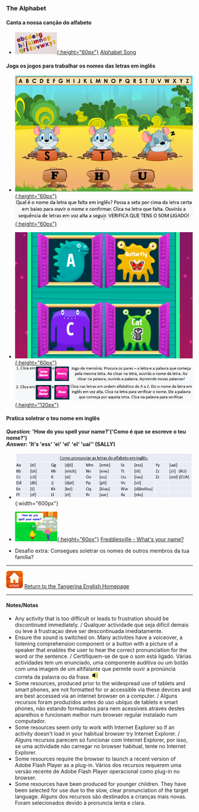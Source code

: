 <head>
<!-- Global site tag (gtag.js) - Google Analytics -->
<script async src="https://www.googletagmanager.com/gtag/js?id=UA-110947112-3"></script>
<script>
  window.dataLayer = window.dataLayer || [];
  function gtag(){dataLayer.push(arguments);}
  gtag('js', new Date());

  gtag('config', 'UA-110947112-3');
</script>
</head>

### The Alphabet

#### Canta a nossa canção do alfabeto

* [![alph](/images/alph.png){:height="60px"}](https://www.youtube.com/watch?v=Y88p4V_BCEU) [Alphabet Song](https://www.youtube.com/watch?v=Y88p4V_BCEU)

#### Joga os jogos para trabalhar os nomes das letras em inglês

* [![tdalph1](/images/tdalph1.PNG){:height="60px"}](https://www.turtlediary.com/game/what-letter-is-missing.html) [![tdalph2](/images/tdalph2.PNG){:height="60px"}](https://www.turtlediary.com/game/what-letter-is-missing.html)  

* [![mmalph0](/images/mmalph0.PNG){:height="60px"}](https://www.abcya.com/games/alphabet_matching_game) [![mmalph5](/images/mmalph5.PNG){:height="120px"}](https://www.abcya.com/games/alphabet_matching_game)  

#### Pratica soletrar o teu nome em inglês

***Question:*** **'How do you spell your name?'('Como é que se escreve o teu nome?')**  
***Answer:*** **'It's 'ess' 'ei' 'el' 'el' 'uai'' (SALLY)**  

* ![alph_p](/images/alph_p.PNG){:width="600px"}  

* [![frna](/images/frna.PNG){:height="60px"}](https://www.youtube.com/watch?v=EDmWNJ144oY) [Freddiesville - What's your name?](https://www.youtube.com/watch?v=EDmWNJ144oY)

* Desafio extra: Consegues soletrar os nomes de outros membros da tua família? 

<!--/ Extra challenge: Spell the names of other members of your family.
[![aant](/images/aant.PNG){:height="60px"}](http://learnenglishkids.britishcouncil.org/en/games/alphabet-antics)[Alphabet Antics game](http://learnenglishkids.britishcouncil.org/en/games/alphabet-antics)^^
* clica em cada letra para ouvir o seu nome / click on each letter to hear its name
* Começa com o nível **easy** (fácil) / start with the **easy** level
4. Pratica Soletrar o teu nome em voz alta em inglês - clica nas letras no Alphabet Antics para ajudar. / Spell your name aloud in English – click on the letters in Alphabet Antics to help.
^^ NB: É preciso Adobe Flash Player para jogar ‘Alphabet Antics. Não funciona em telemóveis e tablets. /You need Adobe Flash Player to play ‘Alphabet Antics’. It doesn't work on phones and tablets.  
(Nota: Infelizmente o jogo de Alphabet Antics já não está activo ![bcaa2](/images/bcaa2.PNG){:height="40px"}]-->

***
[![home](/images/home.PNG)](https://tangerina-pt.github.io/English) [Return to the Tangerina English Homepage](https://tangerina-pt.github.io/English)

***

#### Notes/Notas
* Any activity that is too difficult or leads to frustration should be discontinued immediately. / Qualquer actividade que seja difícil demais ou leve à frustraçao deve ser descontinuada imediatamente.
* Ensure the sound is switched on. Many activities have a voiceover, a listening comprehension component or a button with a picture of a speaker that enables the user to hear the correct pronunciation for the word or the sentence. / Certifiquem-se de que o som está ligado. Várias actividades tem um enunciado, uma componente auditiva ou um botão com uma imagem de um altifalante que permite ouvir a pronúncia correta da palavra ou da frase. ![spkr2](/images/spkr2.PNG)
* Some resources, produced prior to the widespread use of tablets and smart phones, are not formatted for or accessible via these devices and are best accessed via an internet browser on a computer. / Alguns recursos foram produzidos antes do uso ubíquo de tablets e smart phones, não estando formatados para nem acessíveis através destes aparelhos e funcionam melhor num browser regular instalado num computador.
* Some resources seem only to work with Internet Explorer so if an activity doesn't load in your habitual browser try Internet Explorer. / Alguns recursos parecem só funcionar com Internet Explorer, por isso, se uma actividade não carregar no browser habitual, tente no Internet Explorer.
* Some resources require the browser to launch a recent version of Adobe Flash Player as a plug-in. Vários dos recursos requerem uma versão recente de Adobe Flash Player operacional como plug-in no browser.
* Some resources have been produced for younger children. They have been selected for use due to the slow, clear pronunciation of the target language. Alguns dos recursos são destinados a crianças mais novas. Foram selecionados devido à pronuncia lenta e clara.

